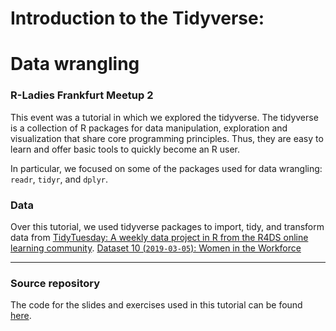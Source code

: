 # Introduction to the Tidyverse:
# Data wrangling

### R-Ladies Frankfurt Meetup 2

This event was a tutorial in which we explored the tidyverse. 
The tidyverse is a collection of R packages for data manipulation, exploration and visualization that share core programming principles. 
Thus, they are easy to learn and offer basic tools to quickly become an R user. 

In particular, we focused on some of the packages used for data wrangling: `readr`, `tidyr`, and `dplyr`.

### Data
Over this tutorial, we used tidyverse packages to import, tidy, and transform data from [TidyTuesday: A weekly data project in R from the R4DS online learning community](https://github.com/rfordatascience/tidytuesday).
[Dataset 10 (`2019-03-05`): Women in the Workforce](https://github.com/rfordatascience/tidytuesday/tree/master/data/2019/2019-03-05)


***


### Source repository
The code for the slides and exercises used in this tutorial can be found [here](https://github.com/sandrapintor/introduction-tidyverse_tutorial).